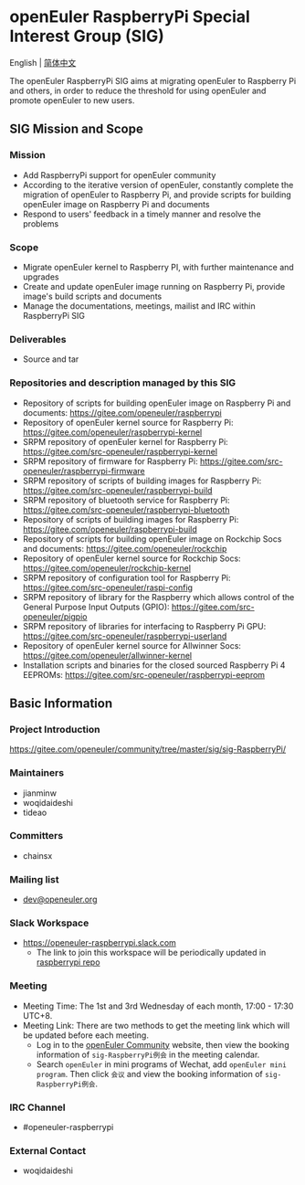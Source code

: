 # openEuler RaspberryPi Special Interest Group (SIG)
English | [简体中文](./sig-RaspberryPi_cn.md)

The openEuler RaspberryPi SIG aims at migrating openEuler to Raspberry Pi and others, in order to reduce the threshold for using openEuler and promote openEuler to new users.


## SIG Mission and Scope

### Mission
- Add RaspberryPi support for openEuler community
- According to the iterative version of openEuler, constantly complete the migration of openEuler to Raspberry Pi, and provide scripts for building openEuler image on Raspberry Pi and documents
- Respond to users' feedback in a timely manner and resolve the problems

### Scope

- Migrate openEuler kernel to Raspberry PI, with further maintenance and upgrades
- Create and update openEuler image running on Raspberry Pi, provide image's build scripts and documents
- Manage the documentations, meetings, mailist and IRC within RaspberryPi SIG

### Deliverables

- Source and tar

### Repositories and description managed by this SIG

- Repository of scripts for building openEuler image on Raspberry Pi and documents: https://gitee.com/openeuler/raspberrypi
- Repository of openEuler kernel source for Raspberry Pi: https://gitee.com/openeuler/raspberrypi-kernel
- SRPM repository of openEuler kernel for Raspberry Pi: https://gitee.com/src-openeuler/raspberrypi-kernel
- SRPM repository of firmware for Raspberry Pi: https://gitee.com/src-openeuler/raspberrypi-firmware
- SRPM repository of scripts of building images for Raspberry Pi: https://gitee.com/src-openeuler/raspberrypi-build
- SRPM repository of bluetooth service for Raspberry Pi: https://gitee.com/src-openeuler/raspberrypi-bluetooth
- Repository of scripts of building images for Raspberry Pi: https://gitee.com/openeuler/raspberrypi-build
- Repository of scripts for building openEuler image on Rockchip Socs and documents: https://gitee.com/openeuler/rockchip
- Repository of openEuler kernel source for Rockchip Socs: https://gitee.com/openeuler/rockchip-kernel
- SRPM repository of configuration tool for Raspberry Pi: https://gitee.com/src-openeuler/raspi-config
- SRPM repository of library for the Raspberry which allows control of the General Purpose Input Outputs (GPIO): https://gitee.com/src-openeuler/pigpio
- SRPM repository of libraries for interfacing to Raspberry Pi GPU: https://gitee.com/src-openeuler/raspberrypi-userland
- Repository of openEuler kernel source for Allwinner Socs: https://gitee.com/openeuler/allwinner-kernel
- Installation scripts and binaries for the closed sourced Raspberry Pi 4 EEPROMs: https://gitee.com/src-openeuler/raspberrypi-eeprom

## Basic Information

### Project Introduction

https://gitee.com/openeuler/community/tree/master/sig/sig-RaspberryPi/

### Maintainers
- jianminw
- woqidaideshi
- tideao

### Committers
- chainsx

### Mailing list
- dev@openeuler.org

### Slack Workspace
- https://openeuler-raspberrypi.slack.com
  - The link to join this workspace will be periodically updated in [raspberrypi repo](https://gitee.com/openeuler/raspberrypi)

### Meeting
- Meeting Time: The 1st and 3rd Wednesday of each month, 17:00 - 17:30 UTC+8.
- Meeting Link: There are two methods to get the meeting link which will be updated before each meeting.
  - Log in to the [openEuler Community](https://openeuler.org/) website, then view the booking information of `sig-RaspberryPi例会` in the meeting calendar.
  - Search `openEuler` in mini programs of Wechat, add `openEuler mini program`. Then click `会议` and view the booking information of `sig-RaspberryPi例会`.

### IRC Channel
- #openeuler-raspberrypi

### External Contact
- woqidaideshi
